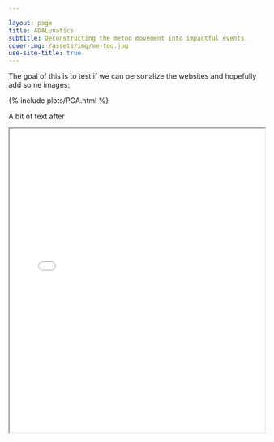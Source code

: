 ```yaml
---

layout: page
title: ADALunatics
subtitle: Deconstructing the metoo movement into impactful events. 
cover-img: /assets/img/me-too.jpg
use-site-title: true
---
```


The goal of this is to test if we can personalize the websites and hopefully add some images:

{% include plots/PCA.html %}

A bit of text after

<iframe src="assets/plots/Tokyo_hourly.html" width= "100%" height="600"></iframe>



